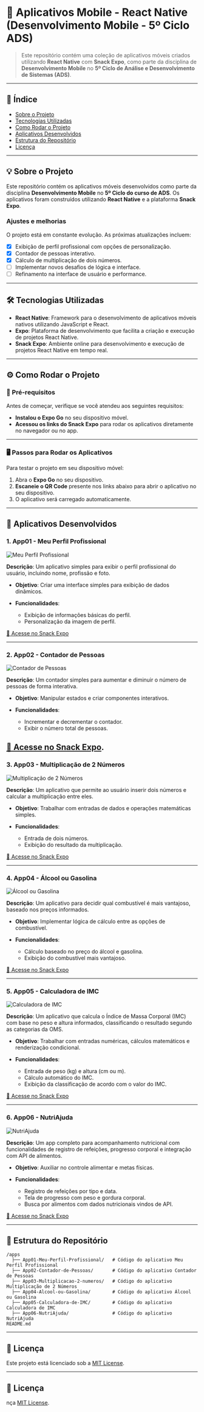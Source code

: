 # 🚀 Aplicativos Mobile - React Native (Desenvolvimento Mobile - 5º Ciclo ADS)

> Este repositório contém uma coleção de aplicativos móveis criados utilizando **React Native** com **Snack Expo**, como parte da disciplina de **Desenvolvimento Mobile** no **5º Ciclo de Análise e Desenvolvimento de Sistemas (ADS)**.

---

## 📑 Índice

* [Sobre o Projeto](#sobre-o-projeto)
* [Tecnologias Utilizadas](#tecnologias-utilizadas)
* [Como Rodar o Projeto](#como-rodar-o-projeto)
* [Aplicativos Desenvolvidos](#aplicativos-desenvolvidos)
* [Estrutura do Repositório](#estrutura-do-repositório)
* [Licença](#licença)

---

## 💡 Sobre o Projeto

Este repositório contém os aplicativos móveis desenvolvidos como parte da disciplina **Desenvolvimento Mobile** no **5º Ciclo do curso de ADS**. Os aplicativos foram construídos utilizando **React Native** e a plataforma **Snack Expo**.

### Ajustes e melhorias

O projeto está em constante evolução. As próximas atualizações incluem:

* [x] Exibição de perfil profissional com opções de personalização.
* [x] Contador de pessoas interativo.
* [x] Cálculo de multiplicação de dois números.
* [ ] Implementar novos desafios de lógica e interface.
* [ ] Refinamento na interface de usuário e performance.

---

## 🛠️ Tecnologias Utilizadas

* **React Native**: Framework para o desenvolvimento de aplicativos móveis nativos utilizando JavaScript e React.
* **Expo**: Plataforma de desenvolvimento que facilita a criação e execução de projetos React Native.
* **Snack Expo**: Ambiente online para desenvolvimento e execução de projetos React Native em tempo real.

---

## ⚙️ Como Rodar o Projeto

### 🚀 Pré-requisitos

Antes de começar, verifique se você atendeu aos seguintes requisitos:

* **Instalou o Expo Go** no seu dispositivo móvel.
* **Acessou os links do Snack Expo** para rodar os aplicativos diretamente no navegador ou no app.

---

### 🖥️ Passos para Rodar os Aplicativos

Para testar o projeto em seu dispositivo móvel:

1. Abra o **Expo Go** no seu dispositivo.
2. **Escaneie o QR Code** presente nos links abaixo para abrir o aplicativo no seu dispositivo.
3. O aplicativo será carregado automaticamente.

---

## 📱 Aplicativos Desenvolvidos

### 1. **App01 - Meu Perfil Profissional**

![Meu Perfil Profissional](https://via.placeholder.com/400x200.png)

**Descrição**: Um aplicativo simples para exibir o perfil profissional do usuário, incluindo nome, profissão e foto.

* **Objetivo**: Criar uma interface simples para exibição de dados dinâmicos.
* **Funcionalidades**:

  * Exibição de informações básicas do perfil.
  * Personalização da imagem de perfil.

[🔗 Acesse no Snack Expo](https://snack.expo.dev/@beatrizss97/app17---meu-perfil-profissional)

---

### 2. **App02 - Contador de Pessoas**

![Contador de Pessoas](https://via.placeholder.com/400x200.png)

**Descrição**: Um contador simples para aumentar e diminuir o número de pessoas de forma interativa.

* **Objetivo**: Manipular estados e criar componentes interativos.
* **Funcionalidades**:

  * Incrementar e decrementar o contador.
  * Exibir o número total de pessoas.

[🔗 Acesse no Snack Expo](https://snack.expo.dev/@beatrizss97/app02---contador-de-pessoas).
---

### 3. **App03 - Multiplicação de 2 Números**

![Multiplicação de 2 Números](https://via.placeholder.com/400x200.png)

**Descrição**: Um aplicativo que permite ao usuário inserir dois números e calcular a multiplicação entre eles.

* **Objetivo**: Trabalhar com entradas de dados e operações matemáticas simples.
* **Funcionalidades**:

  * Entrada de dois números.
  * Exibição do resultado da multiplicação.

[🔗 Acesse no Snack Expo](https://snack.expo.dev/@beatrizss97/-app03---multiplicacao-de-2-numeros)

---

### 4. **App04 - Álcool ou Gasolina**

![Álcool ou Gasolina](https://via.placeholder.com/400x200.png)

**Descrição**: Um aplicativo para decidir qual combustível é mais vantajoso, baseado nos preços informados.

* **Objetivo**: Implementar lógica de cálculo entre as opções de combustível.
* **Funcionalidades**:

  * Cálculo baseado no preço do álcool e gasolina.
  * Exibição do combustível mais vantajoso.

[🔗 Acesse no Snack Expo](https://snack.expo.dev/@beatrizss97/app04---alcool-ou-gasolina)

---

### 5. **App05 - Calculadora de IMC**

![Calculadora de IMC](https://via.placeholder.com/400x200.png)

**Descrição**: Um aplicativo que calcula o Índice de Massa Corporal (IMC) com base no peso e altura informados, classificando o resultado segundo as categorias da OMS.

* **Objetivo**: Trabalhar com entradas numéricas, cálculos matemáticos e renderização condicional.
* **Funcionalidades**:

  * Entrada de peso (kg) e altura (cm ou m).
  * Cálculo automático do IMC.
  * Exibição da classificação de acordo com o valor do IMC.

[🔗 Acesse no Snack Expo](https://snack.expo.dev/@beatrizss97/app05---aplicativo-imc)

---

### 6. **App06 - NutriAjuda**

![NutriAjuda](https://via.placeholder.com/400x200.png)

**Descrição**: Um app completo para acompanhamento nutricional com funcionalidades de registro de refeições, progresso corporal e integração com API de alimentos.

* **Objetivo**: Auxiliar no controle alimentar e metas físicas.
* **Funcionalidades**:

  * Registro de refeições por tipo e data.
  * Tela de progresso com peso e gordura corporal.
  * Busca por alimentos com dados nutricionais vindos de API.

[🔗 Acesse no Snack Expo](https://snack.expo.dev/@beatrizss97/projeto-p1-p2---nutriajuda)

---

## 📂 Estrutura do Repositório

```
/apps
  ├── App01-Meu-Perfil-Profissional/   # Código do aplicativo Meu Perfil Profissional
  ├── App02-Contador-de-Pessoas/       # Código do aplicativo Contador de Pessoas
  ├── App03-Multiplicacao-2-numeros/   # Código do aplicativo Multiplicação de 2 Números
  ├── App04-Alcool-ou-Gasolina/        # Código do aplicativo Álcool ou Gasolina
  ├── App05-Calculadora-de-IMC/        # Código do aplicativo Calculadora de IMC
  ├── App06-NutriAjuda/                # Código do aplicativo NutriAjuda
README.md
```

---

## 📜 Licença

Este projeto está licenciado sob a [MIT License](LICENSE).

---


## 📝 Licença
nça [MIT License](LICENSE).
